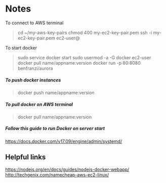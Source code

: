 # Notes

To connect to AWS terminal
> cd ~/my-aws-key-pairs
> chmod 400 my-ec2-key-pair.pem
> ssh -i my-ec2-key-pair.pem ec2-user@<EC2-INSTANCE-PUBLIC-IP-ADDRESS>

To start docker
> sudo service docker start
> sudo usermod -a -G docker ec2-user
>docker pull name/appname:version
>docker run -p 80:8080 benfranzi/aurora

##### To push docker instances 
> docker push name/appname:version

##### To pull docker on AWS terminal
> docker pull name/appname:version

##### Follow this guide to run Docker on server start
https://docs.docker.com/v17.09/engine/admin/systemd/



## Helpful links
https://nodejs.org/en/docs/guides/nodejs-docker-webapp/
http://techgenix.com/namecheap-aws-ec2-linux/
